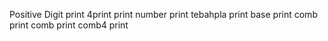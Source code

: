 Positive
Digit
print
4print
print number
print tebahpla
print base
print comb
print  comb
print comb4
print
